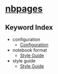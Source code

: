 # [nbpages](https://jckantor,github.io/nbpages)
## Keyword Index

* configuration
    - [Configuration](http://nbviewer.jupyter.org/github/jckantor/nbpages/blob/master/notebooks/01.02-Configuration.ipynb#Configuration)
* notebook format
    - [Style Guide](http://nbviewer.jupyter.org/github/jckantor/nbpages/blob/master/notebooks/A.00-Style-Guide.ipynb#Style-Guide)
* style guide
    - [Style Guide](http://nbviewer.jupyter.org/github/jckantor/nbpages/blob/master/notebooks/A.00-Style-Guide.ipynb#Style-Guide)
